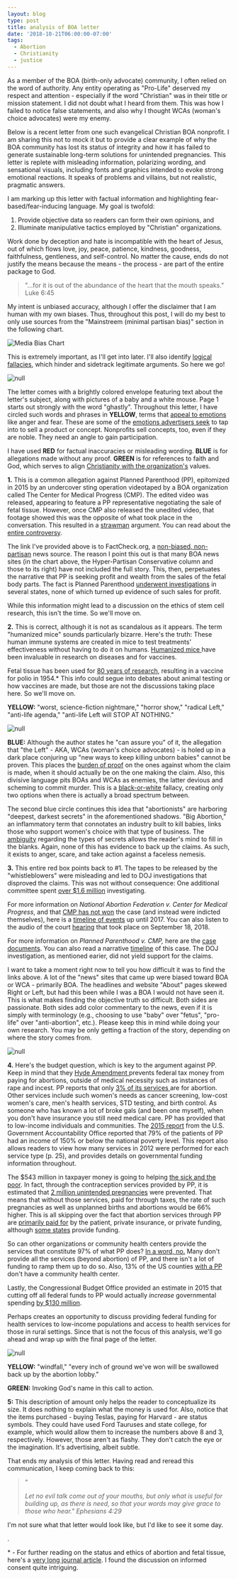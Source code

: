 ```yaml
---
layout: blog
type: post
title: analysis of BOA letter
date: '2018-10-21T06:00:00-07:00'
tags:
  - Abortion
  - Christianity
  - justice
---
```

As a member of the BOA (birth-only advocate) community, I often relied on the word of authority. Any entity operating as "Pro-Life" deserved my respect and attention - especially if the word "Christian" was in their title or mission statement. I did not doubt what I heard from them. This was how I failed to notice false statements, and also why I thought WCAs (woman's choice advocates) were my enemy.

Below is a recent letter from one such evangelical Christian BOA nonprofit. I am sharing this not to mock it but to provide a clear example of why the BOA community has lost its status of integrity and how it has failed to generate sustainable long-term solutions for unintended pregnancies. This letter is replete with misleading information, polarizing wording, and sensational visuals, including fonts and graphics intended to evoke strong emotional reactions. It speaks of problems and villains, but not realistic, pragmatic answers.

I am marking up this letter with factual information and highlighting fear-based/fear-inducing language. My goal is twofold:

1. Provide objective data so readers can form their own opinions, and
2. Illuminate manipulative tactics employed by "Christian" organizations.

Work done by deception and hate is incompatible with the heart of Jesus, out of which flows love, joy, peace, patience, kindness, goodness, faithfulness, gentleness, and self-control. No matter the cause, ends do not justify the means because the means - the process - are part of the entire package to God.

> "...for it is out of the abundance of the heart that the mouth speaks." Luke 6:45

My intent is unbiased accuracy, although I offer the disclaimer that I am human with my own biases. Thus, throughout this post, I will do my best to only use sources from the "Mainstreem (minimal partisan bias)" section in the following chart.

![Media Bias Chart](/images/uploads/media-bias-chart_version-3.1_watermark-min-2.jpg)

This is extremely important, as I'll get into later. I'll also identify [logical fallacies](https://yourlogicalfallacyis.com), which hinder and sidetrack legitimate arguments. So here we go!

![null](/images/uploads/img_3098.png)

The letter comes with a brightly colored envelope featuring text about the letter's subject, along with pictures of a baby and a white mouse. Page 1 starts out strongly with the word "ghastly". Throughout this letter, I have circled such words and phrases in **YELLOW**, terms that [appeal to emotions](https://yourlogicalfallacyis.com/appeal-to-emotion) like anger and fear. These are some of the [emotions advertisers seek](https://contently.com/2016/02/18/6-emotions-that-will-make-or-break-your-content-strategy/) to tap into to sell a product or concept. Nonprofits sell concepts, too, even if they are noble. They need an angle to gain participation.

I have used **RED** for factual inaccuracies or misleading wording. **BLUE** is for allegations made without any proof. **GREEN** is for references to faith and God, which serves to align [Christianity with the organization's](https://yourlogicalfallacyis.com/no-true-scotsman) values.

**1.** This is a common allegation against Planned Parenthood (PP), epitomized in 2015 by an undercover sting operation videotaped by a BOA organization called The Center for Medical Progress (CMP). The edited video was released, appearing to feature a PP representative negotiating the sale of fetal tissue. However, once CMP also released the unedited video, that footage showed this was the opposite of what took place in the conversation. This resulted in a [strawman](https://yourlogicalfallacyis.com/strawman) argument. You can read about the [entire controversy](https://www.factcheck.org/2015/07/unspinning-the-planned-parenthood-video/).

The link I've provided above is to FactCheck.org, a [non-biased, non-partisan](https://mediabiasfactcheck.com/factcheck/) news source. The reason I point this out is that many BOA news sites (in the chart above, the Hyper-Partisan Conservative column and those to its right) have not included the full story. This, then, perpetuates the narrative that PP is seeking profit and wealth from the sales of the fetal body parts. The fact is Planned Parenthood [underwent investigations](https://www.npr.org/2016/01/28/464594826/in-wake-of-videos-planned-parenthood-investigations-find-no-fetal-tissue-sales) in several states, none of which turned up evidence of such sales for profit.

While this information might lead to a discussion on the ethics of stem cell research, this isn't the time. So we'll move on.

**2.** This is correct, although it is not as scandalous as it appears. The term "humanized mice" sounds particularly bizarre. Here's the truth: These human immune systems are created in mice to test treatments' effectiveness without having to do it on humans. [Humanized mice ](https://www.scientificamerican.com/article/the-truth-about-fetal-tissue-research/)have been invaluable in research on diseases and for vaccines.

Fetal tissue has been used for [80 years of research](https://www.usatoday.com/story/news/nation-now/2015/07/29/fetal-tissue-research-planned-parenthood/30839625/), resulting in a vaccine for polio in 1954.* This info could segue into debates about animal testing or how vaccines are made, but those are not the discussions taking place here. So we'll move on.

**YELLOW:** "worst, science-fiction nightmare," "horror show," "radical Left," "anti-life agenda," "anti-life Left will STOP AT NOTHING."

![null](/images/uploads/img_3099.png)

**BLUE:** Although the author states he "can assure you" of it, the allegation that "the Left" - AKA, WCAs (woman's choice advocates) - is holed up in a dark place conjuring up "new ways to keep killing unborn babies" cannot be proven. This places the [burden of proof](https://yourlogicalfallacyis.com/burden-of-proof) on the ones against whom the claim is made, when it should actually be on the one making the claim. Also, this divisive language pits BOAs and WCAs as enemies, the latter devious and scheming to commit murder. This is a [black-or-white](https://yourlogicalfallacyis.com/black-or-white) fallacy, creating only two options when there is actually a broad spectrum between. 

The second blue circle continues this idea that "abortionists" are harboring "deepest, darkest secrets" in the aforementioned shadows. "Big Abortion," an inflammatory term that connotates an industry built to kill babies, links those who support women's choice with that type of business. The [ambiguity](https://yourlogicalfallacyis.com/ambiguity) regarding the types of secrets allows the reader's mind to fill in the blanks. Again, none of this has evidence to back up the claims. As such, it exists to anger, scare, and take action against a faceless nemesis.

**3.** This entire red box points back to #1. The tapes to be released by the "whistleblowers" were misleading and led to DOJ investigations that disproved the claims. This was not without consequence: One additional committee spent [over $1.6 million](https://www.vox.com/2016/4/29/11469044/congress-planned-parenthood-witch-hunt-fetal-tissue-scientists) investigating.

For more information on _National Abortion Federation v. Center for Medical Progress_, and that [CMP has not won](https://www.law360.com/articles/1089086) the case (and instead were indicted themselves), here is a [timeline of events](https://prochoice.org/tag/center-for-medical-progress/) up until 2017. You can also listen to the audio of the court [hearing](https://www.courtlistener.com/audio/58285/national-abortion-federation-v-center-for-medical-progress/) that took place on September 18, 2018.

For more information on _Planned Parenthood v. CMP,_ here are the [case documents](https://law.justia.com/cases/federal/appellate-courts/ca9/16-16997/16-16997-2018-05-16.html). You can also read a narrative [timeline](https://www.christianpost.com/news/undercover-videos-alleging-illegal-aborted-baby-body-parts-selling-cant-be-given-to-cops-supreme-court-agrees-222372/) of this case. The DOJ investigation, as mentioned earier, did not yield support for the claims.

I want to take a moment right now to tell you how difficult it was to find the links above. A lot of the "news" sites that came up were biased toward BOA or WCA - primarily BOA. The headlines and website "About" pages skewed Right or Left, but had this been while I was a BOA I would not have seen it. This is what makes finding the objective truth so difficult. Both sides are passionate. Both sides add color commentary to the news, even if it is simply with terminology (e.g., choosing to use "baby" over "fetus", "pro-life" over "anti-abortion", etc.). Please keep this in mind while doing your own research. You may be only getting a fraction of the story, depending on where the story comes from.

![null](/images/uploads/img_3100.png)

**4.** Here's the budget question, which is key to the argument against PP. Keep in mind that they [Hyde Amendment ](https://www.kff.org/womens-health-policy/perspective/the-hyde-amendment-and-coverage-for-abortion-services/)prevents federal tax money from paying for abortions, outside of medical necessity such as instances of rape and incest. PP reports that only [3% of its services ](https://www.washingtonpost.com/news/fact-checker/wp/2015/08/12/for-planned-parenthood-abortion-stats-3-percent-and-94-percent-are-both-misleading/?fbclid=IwAR3keWCUBTetjr3uqIZ6rju92f0-_LSXUykTJ6hOqrWeimWCQ_Nin37AiDU&noredirect=on&utm_term=.6f9721b0146e)are for abortion. Other services include such women's needs as cancer screening, low-cost women's care, men's health services, STD testing, and birth control. As someone who has known a lot of broke gals (and been one myself), when you don't have insurance you still need medical care. PP has provided that to low-income individuals and communities. The [2015 report](https://www.gao.gov/assets/670/669194.pdf) from the U.S. Government Accountability Office reported that 79% of the patients of PP had an income of 150% or below the national poverty level. This report also allows readers to view how many services in 2012 were performed for each service type (p. 25), and provides details on governmental funding information throughout.

The $543 million in taxpayer money is going to helping [the sick and the poor](https://www.biblegateway.com/passage/?search=Matthew+25%3A34-36&version=NRSV). In fact, through the contraception services provided by PP, it is estimated that [2 million unintended pregnancies](https://www.guttmacher.org/report/moving-forward-family-planning-era-health-reform) were prevented. That means that without those services, paid for through taxes, the rate of such pregnancies as well as unplanned births and abortions would be 66% higher. This is all skipping over the fact that abortion services through PP are [primarily paid for](https://www.vox.com/cards/abortion-policy-in-america/who-pays-for-abortions) by the patient, private insurance, or private funding, although [some states](https://www.kff.org/medicaid/state-indicator/abortion-under-medicaid/) provide funding.

So can other organizations or community health centers provide the services that constitute 97% of what PP does? [In a word, no.](https://www.healthaffairs.org/do/10.1377/hblog20170127.058486/full/) Many don't provide all the services (beyond abortion) of PP, and there isn't a lot of funding to ramp them up to do so. Also, 13% of the US counties [with a PP](https://www.guttmacher.org/gpr/2017/05/federally-qualified-health-centers-vital-sources-care-no-substitute-family-planning?utm_source=Master+List&utm_campaign=e65360dd73-GPR18_RHIC_2017_05_15&utm_medium=email&utm_term=0_9ac83dc920-e65360dd73-260649117) don't have a community health center.

Lastly, the Congressional Budget Office provided an estimate in 2015 that cutting off all federal funds to PP would actually _increase_ governmental spending [by $130 million](https://www.cbo.gov/sites/default/files/114th-congress-2015-2016/costestimate/ltrpermanentdefundplannedparenthood.pdf).

Perhaps creates an opportunity to discuss providing federal funding for health services to low-income populations and access to health services for those in rural settings. Since that is not the focus of this analysis, we'll go ahead and wrap up with the final page of the letter.

![null](/images/uploads/img_3102.png)

**YELLOW:** "windfall," "every inch of ground we've won will be swallowed back up by the abortion lobby."

**GREEN:** Invoking God's name in this call to action.

**5:** This description of amount only helps the reader to conceptualize its size. It does nothing to explain what the money is used for. Also, notice that the items purchased - buying Teslas, paying for Harvard - are status symbols. They could have used Ford Tauruses and state college, for example, which would allow them to increase the numbers above 8 and 3, respectively. However, those aren't as flashy. They don't catch the eye or the imagination. It's advertising, albeit subtle.

That ends my analysis of this letter. Having read and reread this communication, I keep coming back to this:

> "
>
> _Let no evil talk come out of your mouths, but only what is useful for building up, as there is need, so that your words may give grace to those who hear." Ephesians 4:29_

I'm not sure what that letter would look like, but I'd like to see it some day.

.

\* - For further reading on the status and ethics of abortion and fetal tissue, here's a [very long journal article](http://harvardjlg.com/wp-content/uploads/2012/01/jlg-winter-4.pdf). I found the discussion on informed consent quite intriguing.
